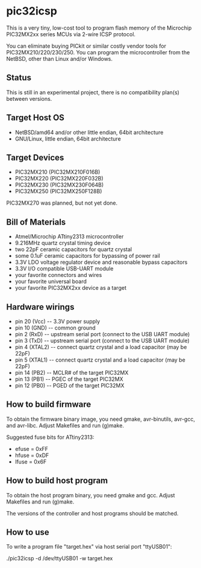# pic32icsp

This is a very tiny, low-cost tool to program flash memory of
the Microchip PIC32MX2xx series MCUs via 2-wire ICSP protocol.

You can eliminate buying PICkit or similar costly vendor tools for PIC32MX210/220/230/250.
You can program the microcontroller from the NetBSD, other than Linux and/or Windows.

## Status

This is still in an experimental project,
there is no compatibility plan(s) between versions.

## Target Host OS

* NetBSD/amd64 and/or other little endian, 64bit architecture
* GNU/Linux, little endian, 64bit architecture

## Target Devices

* PIC32MX210 (PIC32MX210F016B)
* PIC32MX220 (PIC32MX220F032B)
* PIC32MX230 (PIC32MX230F064B)
* PIC32MX250 (PIC32MX250F128B)

PIC32MX270 was planned, but not yet done.

## Bill of Materials

* Atmel/Microchip ATtiny2313 microcontroller
* 9.216MHz quartz crystal timing device
* two 22pF ceramic capacitors for quartz crystal
* some 0.1uF ceramic capacitors for bypassing of power rail
* 3.3V LDO voltage regulator device and reasonable bypass capacitors
* 3.3V I/O compatible USB-UART module
* your favorite connectors and wires
* your favorite universal board
* your favorite PIC32MX2xx device as a target

## Hardware wirings

* pin 20 (Vcc) -- 3.3V power supply
* pin 10 (GND) -- common ground
* pin 2 (RxD) -- upstream serial port (connect to the USB UART module)
* pin 3 (TxD) -- upstream serial port (connect to the USB UART module)
* pin 4 (XTAL2) -- connect quartz crystal and a load capacitor (may be 22pF)
* pin 5 (XTAL1) -- connect quartz crystal and a load capacitor (may be 22pF)
* pin 14 (PB2) -- MCLR# of the target PIC32MX
* pin 13 (PB1) -- PGEC of the target PIC32MX
* pin 12 (PB0) -- PGED of the target PIC32MX

## How to build firmware

To obtain the firmware binary image,
you need gmake, avr-binutils, avr-gcc, and avr-libc.
Adjust Makefiles and run (g)make.

Suggested fuse bits for ATtiny2313:
* efuse = 0xFF
* hfuse = 0xDF
* lfuse = 0x6F

## How to build host program

To obtain the host program binary, you need gmake and gcc.
Adjust Makefiles and run (g)make.

The versions of the controller and host programs should be matched.

## How to use

To write a program file "target.hex" via host serial port "ttyUSB01":

./pic32icsp -d /dev/ttyUSB01 -w target.hex
